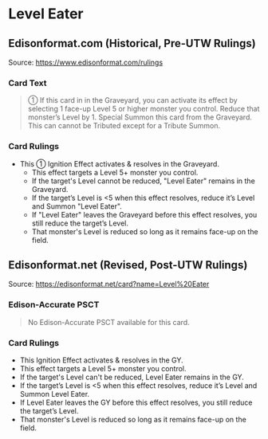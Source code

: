 # Level Eater

## Edisonformat.com (Historical, Pre-UTW Rulings)

Source: https://www.edisonformat.com/rulings

### Card Text

> ① If this card in in the Graveyard, you can activate its effect by selecting 1 face-up Level 5 or higher monster you control. Reduce that monster’s Level by 1. Special Summon this card from the Graveyard. This can cannot be Tributed except for a Tribute Summon.

### Card Rulings

*   This ① Ignition Effect activates & resolves in the Graveyard.
    *   This effect targets a Level 5+ monster you control.
    *   If the target's Level cannot be reduced, "Level Eater" remains in the Graveyard.
    *   If the target’s Level is <5 when this effect resolves, reduce it’s Level and Summon "Level Eater".
    *   If "Level Eater" leaves the Graveyard before this effect resolves, you still reduce the target’s Level.
    *   That monster's Level is reduced so long as it remains face-up on the field.

## Edisonformat.net (Revised, Post-UTW Rulings)

Source: https://edisonformat.net/card?name=Level%20Eater

### Edison-Accurate PSCT

> No Edison-Accurate PSCT available for this card.

### Card Rulings

*   This Ignition Effect activates & resolves in the GY.
*   This effect targets a Level 5+ monster you control.
*   If the target's Level can't be reduced, Level Eater remains in the GY.
*   If the target’s Level is <5 when this effect resolves, reduce it’s Level and Summon Level Eater.
*   If Level Eater leaves the GY before this effect resolves, you still reduce the target’s Level.
*   That monster's Level is reduced so long as it remains face-up on the field.
            